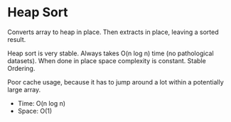 # Heap Sort

Converts array to heap in place. Then extracts in place, leaving a sorted result.

Heap sort is very stable. Always takes O(n log n) time (no pathological datasets). When done in place space complexity is constant. Stable Ordering.

Poor cache usage, because it has to jump around a lot within a potentially large array.

* Time: O(n log n)
* Space: O(1)
